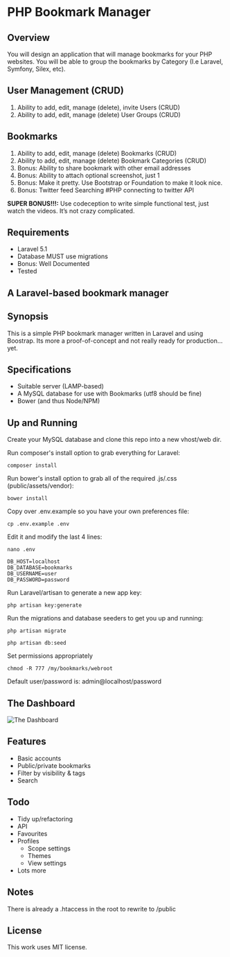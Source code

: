 # PHP Bookmark Manager

## Overview
You will design an application that will manage bookmarks for your PHP websites. You will be able to group the bookmarks by Category (I.e Laravel, Symfony, Silex, etc).

## User Management (CRUD)

1. Ability to add, edit, manage (delete), invite Users (CRUD)
2. Ability to add, edit, manage (delete) User Groups (CRUD)

## Bookmarks

1. Ability to add, edit, manage (delete) Bookmarks (CRUD)
2. Ability to add, edit, manage (delete) Bookmark Categories (CRUD)
3. Bonus: Ability to share bookmark with other email addresses
4. Bonus: Ability to attach optional screenshot, just 1
5. Bonus: Make it pretty. Use Bootstrap or Foundation to make it look nice.
6. Bonus: Twitter feed Searching #PHP connecting to twitter API

**SUPER BONUS!!!:** Use codeception to write simple functional test, just watch the videos. It’s not crazy complicated.

## Requirements

  * Laravel 5.1
  * Database MUST use migrations
  * Bonus: Well Documented
  * Tested

## A Laravel-based bookmark manager

## Synopsis 

This is a simple PHP bookmark manager written in Laravel and using Boostrap. Its more a proof-of-concept and not really ready for production... yet.

## Specifications

* Suitable server (LAMP-based)
* A MySQL database for use with Bookmarks (utf8 should be fine)
* Bower (and thus Node/NPM)

## Up and Running
Create your MySQL database and clone this repo into a new vhost/web dir.

Run composer's install option to grab everything for Laravel:
```
composer install
```
Run bower's install option to grab all of the required .js/.css (public/assets/vendor):
```
bower install
```
Copy over .env.example so you have your own preferences file:
```
cp .env.example .env
```
Edit it and modify the last 4 lines:
```
nano .env
```
```
DB_HOST=localhost
DB_DATABASE=bookmarks
DB_USERNAME=user
DB_PASSWORD=password
```
Run Laravel/artisan to generate a new app key:
```
php artisan key:generate
```
Run the migrations and database seeders to get you up and running:
```
php artisan migrate
```
```
php artisan db:seed
```
Set permissions appropriately
```
chmod -R 777 /my/bookmarks/webroot
```
Default user/password is: admin@localhost/password

## The Dashboard

![The Dashboard](https://raw.githubusercontent.com/jjcosgrove/laravel-bookmarks/master/grabs/dashboard.png)

## Features
* Basic accounts
* Public/private bookmarks
* Filter by visibility & tags
* Search

## Todo
* Tidy up/refactoring
* API
* Favourites
* Profiles
    * Scope settings
    * Themes
    * View settings
* Lots more

## Notes
There is already a .htaccess in the root to rewrite to /public

## License 
This work uses MIT license. 
